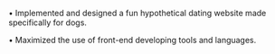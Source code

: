 
• Implemented and designed a fun hypothetical dating website made specifically for dogs.

• Maximized the use of front-end developing tools and languages.
